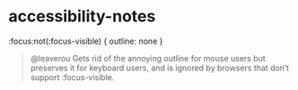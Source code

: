 # accessibility-notes

:focus:not(:focus-visible) { outline: none }
> @leaverou Gets rid of the annoying outline for mouse users but preserves it for keyboard users, and is ignored by browsers that don’t support :focus-visible.
